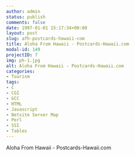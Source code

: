 ```yaml
---
author: admin
status: publish
comments: false
date: 1997-01-01 15:17:34+00:00
layout: post
slug: afh-postcards-hawaii-com
title: Aloha From Hawaii - Postcards-Hawaii.com
modal-id: 149
projectID: 7
img: ph-1.jpg
alt: Aloha From Hawaii - Postcards-Hawaii.com
categories:
- Tourism
tags:
- C
- CGI
- GCC
- HTML
- Javascript
- Netsite Server Map
- Perl
- SSI
- Tables
---
```

Aloha From Hawaii - Postcards-Hawaii.com
